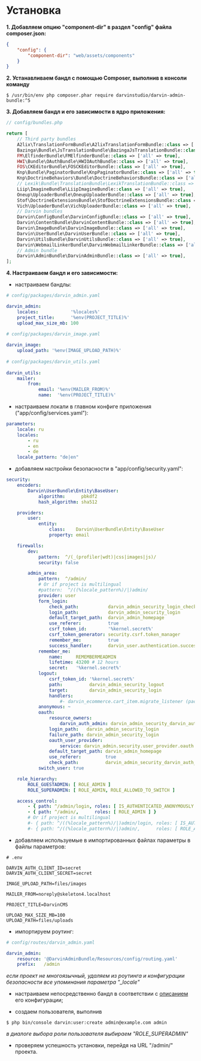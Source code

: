 Установка
=========

**1. Добавляем опцию "component-dir" в раздел "config" файла composer.json:**

```json
{
    "config": {
        "component-dir": "web/assets/components"
    }
}
```

**2. Устанавливаем бандл с помощью Composer, выполнив в консоли команду**

```shell
$ /usr/bin/env php composer.phar require darvinstudio/darvin-admin-bundle:^5
```

**3. Добавляем бандл и его зависимости в ядро приложения:**

```php
// config/bundles.php

return [
    // Third party bundles
    A2lix\TranslationFormBundle\A2lixTranslationFormBundle::class => ['all' => true],
    Bazinga\Bundle\JsTranslationBundle\BazingaJsTranslationBundle::class => ['all' => true],
    FM\ElfinderBundle\FMElfinderBundle::class => ['all' => true],
    HWI\Bundle\OAuthBundle\HWIOAuthBundle::class => ['all' => true],
    FOS\CKEditorBundle\FOSCKEditorBundle::class => ['all' => true],
    Knp\Bundle\PaginatorBundle\KnpPaginatorBundle::class => ['all' => true],
    Knp\DoctrineBehaviors\Bundle\DoctrineBehaviorsBundle::class => ['all' => true],
    // Lexik\Bundle\TranslationBundle\LexikTranslationBundle::class => ['all' => true], (раскомментировать при использовании "lexik/translation-bundle")
    Liip\ImagineBundle\LiipImagineBundle::class => ['all' => true],
    Oneup\UploaderBundle\OneupUploaderBundle::class => ['all' => true],
    Stof\DoctrineExtensionsBundle\StofDoctrineExtensionsBundle::class => ['all' => true],
    Vich\UploaderBundle\VichUploaderBundle::class => ['all' => true],
    // Darvin bundles
    Darvin\ConfigBundle\DarvinConfigBundle::class => ['all' => true],
    Darvin\ContentBundle\DarvinContentBundle::class => ['all' => true],
    Darvin\ImageBundle\DarvinImageBundle::class => ['all' => true],
    Darvin\UserBundle\DarvinUserBundle::class => ['all' => true],
    Darvin\UtilsBundle\DarvinUtilsBundle::class => ['all' => true],
    Darvin\WebmailLinkerBundle\DarvinWebmailLinkerBundle::class => ['all' => true],
    // Admin bundle
    Darvin\AdminBundle\DarvinAdminBundle::class => ['all' => true],
];
```

**4. Настраиваем бандл и его зависимости:**

- настраиваем бандлы:

```yaml
# config/packages/darvin_admin.yaml

darvin_admin:
    locales:            '%locales%'
    project_title:      '%env(PROJECT_TITLE)%'
    upload_max_size_mb: 100
    
# config/packages/darvin_image.yaml

darvin_image:
    upload_path: '%env(IMAGE_UPLOAD_PATH)%'
    
# config/packages/darvin_utils.yaml
    
darvin_utils:
    mailer:
        from:
            email: '%env(MAILER_FROM)%'
            name:  '%env(PROJECT_TITLE)%'
```

- настраиваем локали в главном конфиге приложения ("app/config/services.yaml"):

```yaml
parameters:
    locale: ru
    locales:
        - ru
        - en
        - de
    locale_pattern: "de|en"
```

- добавляем настройки безопасности в "app/config/security.yaml":

```yaml
security:
    encoders:
        Darvin\UserBundle\Entity\BaseUser:
            algorithm:      pbkdf2
            hash_algorithm: sha512

    providers:
        user:
            entity:
                class:    Darvin\UserBundle\Entity\BaseUser
                property: email

    firewalls:
        dev:
            pattern:  ^/(_(profiler|wdt)|css|images|js)/
            security: false

        admin_area:
            pattern:  ^/admin/
            # Or if project is multilingual
            #pattern:  ^/((%locale_pattern%)/|)admin/
            provider: user
            form_login:
                check_path:           darvin_admin_security_login_check
                login_path:           darvin_admin_security_login
                default_target_path:  darvin_admin_homepage
                use_referer:          true
                csrf_token_id:        '%kernel.secret%'
                csrf_token_generator: security.csrf.token_manager
                remember_me:          true
                success_handler:      darvin_user.authentication.success_handler
            remember_me:
                name:     REMEMBERMEADMIN
                lifetime: 43200 # 12 hours
                secret:   '%kernel.secret%'
            logout:
                csrf_token_id: '%kernel.secret%'
                path:          darvin_admin_security_logout
                target:        darvin_admin_security_login
                handlers:
                    #- darvin_ecommerce.cart_item.migrate_listener (раскомментировать при использовании "darvinstudio/darvin-ecommerce-bundle")
            anonymous: ~
            oauth:
                resource_owners:
                    darvin_auth_admin: darvin_admin_security_darvin_auth_login_check
                login_path:   darvin_admin_security_login
                failure_path: darvin_admin_security_login
                oauth_user_provider:
                    service: darvin_admin.security.user_provider.oauth
                default_target_path: darvin_admin_homepage
                use_referer:         true
                check_path:          darvin_admin_security_darvin_auth_login_check
            switch_user: true

    role_hierarchy:
        ROLE_GUESTADMIN: [ ROLE_ADMIN ]
        ROLE_SUPERADMIN: [ ROLE_ADMIN, ROLE_ALLOWED_TO_SWITCH ]

    access_control:
        - { path: ^/admin/login, roles: [ IS_AUTHENTICATED_ANONYMOUSLY ] }
        - { path: ^/admin/,      roles: [ ROLE_ADMIN ] }
        # Or if project is multilingual
        #- { path: ^/((%locale_pattern%)/|)admin/login, roles: [ IS_AUTHENTICATED_ANONYMOUSLY ] }
        #- { path: ^/((%locale_pattern%)/|)admin/,      roles: [ ROLE_ADMIN ] }
```

- добавляем используемые в импортированных файлах параметры в файлы параметров:
 
```env
# .env

DARVIN_AUTH_CLIENT_ID=secret
DARVIN_AUTH_CLIENT_SECRET=secret

IMAGE_UPLOAD_PATH=files/images

MAILER_FROM=noreply@skeleton4.localhost

PROJECT_TITLE=DarvinCMS

UPLOAD_MAX_SIZE_MB=100
UPLOAD_PATH=files/uploads
```

- импортируем роутинг:

```yaml
# config/routes/darvin_admin.yaml

darvin_admin:
    resource: '@DarvinAdminBundle/Resources/config/routing.yaml'
    prefix:   /admin
```

*если проект не многоязычный, удаляем из роутинга и конфигурации безопасности все упоминания параметра "_locale"*

- настраиваем непосредственно бандл в соответствии с [описанием](reference/configuration.md) его конфигурации;

- создаем пользователя, выполнив

```shell
$ php bin/console darvin:user:create admin@example.com admin
```

*в диалоге выбора роли пользователя выбираем "ROLE_SUPERADMIN"*

- проверяем успешность установки, перейдя на URL "/admin/" проекта.
